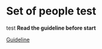 # Set of people test
 test
**Read the guideline before start**

[Guideline](https://github.com/mate-academy/js_task-guideline/blob/master/README.md)
